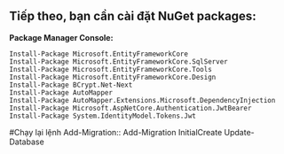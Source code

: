 ﻿## Tiếp theo, bạn cần cài đặt NuGet packages:

**Package Manager Console:**
```
Install-Package Microsoft.EntityFrameworkCore
Install-Package Microsoft.EntityFrameworkCore.SqlServer
Install-Package Microsoft.EntityFrameworkCore.Tools
Install-Package Microsoft.EntityFrameworkCore.Design
Install-Package BCrypt.Net-Next
Install-Package AutoMapper
Install-Package AutoMapper.Extensions.Microsoft.DependencyInjection
Install-Package Microsoft.AspNetCore.Authentication.JwtBearer
Install-Package System.IdentityModel.Tokens.Jwt
```
#Chạy lại lệnh Add-Migration::
Add-Migration InitialCreate
Update-Database